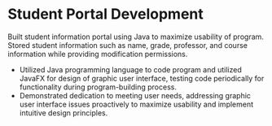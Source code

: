 # Student Portal Development

Built student information portal using Java to maximize usability of program. Stored student information such as name, grade, professor, and course information while providing modification permissions.

*	Utilized Java programming language to code program and utilized JavaFX for design of graphic user interface, testing code periodically for functionality during program-building process.
*	Demonstrated dedication to meeting user needs, addressing graphic user interface issues proactively to maximize usability and implement intuitive design principles.

